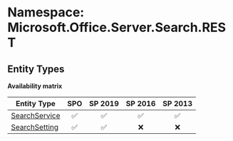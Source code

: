 # Namespace: Microsoft.Office.Server.Search.REST

## Entity Types

**Availability matrix**

Entity Type | SPO | SP 2019 | SP 2016 | SP 2013
----------|:---:|:-------:|:-------:|:-------:
[SearchService](./EntityTypes/SearchService.md) | ✅ | ✅ | ✅ | ✅
[SearchSetting](./EntityTypes/SearchSetting.md) | ✅ | ✅ | ❌ | ❌